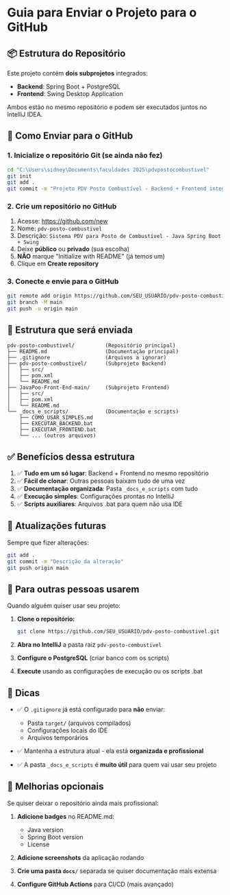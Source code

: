 # Guia para Enviar o Projeto para o GitHub

## 📦 Estrutura do Repositório

Este projeto contém **dois subprojetos** integrados:
- **Backend**: Spring Boot + PostgreSQL
- **Frontend**: Swing Desktop Application

Ambos estão no mesmo repositório e podem ser executados juntos no IntelliJ IDEA.

## 🚀 Como Enviar para o GitHub

### 1. Inicialize o repositório Git (se ainda não fez)

```bash
cd "C:\Users\sidney\Documents\faculdades 2025\pdvpostocombustivel"
git init
git add .
git commit -m "Projeto PDV Posto Combustível - Backend + Frontend integrados"
```

### 2. Crie um repositório no GitHub

1. Acesse: https://github.com/new
2. Nome: `pdv-posto-combustivel`
3. Descrição: `Sistema PDV para Posto de Combustível - Java Spring Boot + Swing`
4. Deixe **público** ou **privado** (sua escolha)
5. **NÃO** marque "Initialize with README" (já temos um)
6. Clique em **Create repository**

### 3. Conecte e envie para o GitHub

```bash
git remote add origin https://github.com/SEU_USUARIO/pdv-posto-combustivel.git
git branch -M main
git push -u origin main
```

## 📝 Estrutura que será enviada

```
pdv-posto-combustivel/          (Repositório principal)
├── README.md                   (Documentação principal)
├── .gitignore                  (Arquivos a ignorar)
├── pdv-posto-combustivel/      (Subprojeto Backend)
│   ├── src/
│   ├── pom.xml
│   └── README.md
├── JavaPoo-Front-End-main/     (Subprojeto Frontend)
│   ├── src/
│   ├── pom.xml
│   └── README.md
└── _docs_e_scripts/            (Documentação e scripts)
    ├── COMO_USAR_SIMPLES.md
    ├── EXECUTAR_BACKEND.bat
    ├── EXECUTAR_FRONTEND.bat
    └── ... (outros arquivos)
```

## ✅ Benefícios dessa estrutura

1. ✅ **Tudo em um só lugar**: Backend + Frontend no mesmo repositório
2. ✅ **Fácil de clonar**: Outras pessoas baixam tudo de uma vez
3. ✅ **Documentação organizada**: Pasta `_docs_e_scripts` com tudo
4. ✅ **Execução simples**: Configurações prontas no IntelliJ
5. ✅ **Scripts auxiliares**: Arquivos .bat para quem não usa IDE

## 🔄 Atualizações futuras

Sempre que fizer alterações:

```bash
git add .
git commit -m "Descrição da alteração"
git push origin main
```

## 👥 Para outras pessoas usarem

Quando alguém quiser usar seu projeto:

1. **Clone o repositório:**
   ```bash
   git clone https://github.com/SEU_USUARIO/pdv-posto-combustivel.git
   ```

2. **Abra no IntelliJ** a pasta raiz `pdv-posto-combustivel`

3. **Configure o PostgreSQL** (criar banco com os scripts)

4. **Execute** usando as configurações de execução ou os scripts .bat

## 📌 Dicas

- ✅ O `.gitignore` já está configurado para **não** enviar:
  - Pasta `target/` (arquivos compilados)
  - Configurações locais do IDE
  - Arquivos temporários

- ✅ Mantenha a estrutura atual - ela está **organizada e profissional**

- ✅ A pasta `_docs_e_scripts` é **muito útil** para quem vai usar seu projeto

## 🌟 Melhorias opcionais

Se quiser deixar o repositório ainda mais profissional:

1. **Adicione badges** no README.md:
   - Java version
   - Spring Boot version
   - License

2. **Adicione screenshots** da aplicação rodando

3. **Crie uma pasta `docs/`** separada se quiser documentação mais extensa

4. **Configure GitHub Actions** para CI/CD (mais avançado)

